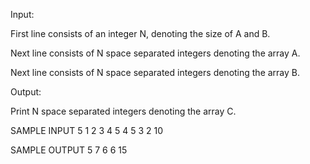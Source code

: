 Input:

First line consists of an integer N, denoting the size of A and B.

Next line consists of N space separated integers denoting the array A.

Next line consists of N space separated integers denoting the array B.

Output:

Print N space separated integers denoting the array C.

SAMPLE INPUT 
5
1 2 3 4 5
4 5 3 2 10

SAMPLE OUTPUT 
5 7 6 6 15 